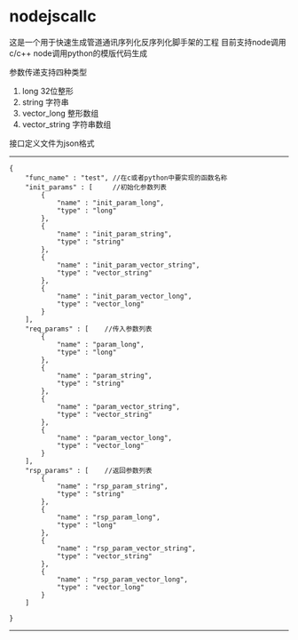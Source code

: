 # nodejscallc

这是一个用于快速生成管道通讯序列化反序列化脚手架的工程
目前支持node调用c/c++ node调用python的模版代码生成

参数传递支持四种类型
1. long 32位整形
2. string 字符串
3. vector_long 整形数组
4. vector_string 字符串数组

接口定义文件为json格式
***
    {
        "func_name" : "test", //在c或者python中要实现的函数名称
        "init_params" : [     //初始化参数列表
            {
                "name" : "init_param_long",
                "type" : "long"
            },
            {
                "name" : "init_param_string",
                "type" : "string"
            },
            {
                "name" : "init_param_vector_string",
                "type" : "vector_string"
            },
            {
                "name" : "init_param_vector_long",
                "type" : "vector_long"
            }
        ],
        "req_params" : [    //传入参数列表
            {
                "name" : "param_long",
                "type" : "long"
            },
            {
                "name" : "param_string",
                "type" : "string"
            },
            {
                "name" : "param_vector_string",
                "type" : "vector_string"
            },
            {
                "name" : "param_vector_long",
                "type" : "vector_long"
            }
        ],
        "rsp_params" : [    //返回参数列表
            {
                "name" : "rsp_param_string",
                "type" : "string"
            },
            {
                "name" : "rsp_param_long",
                "type" : "long"
            },
            {
                "name" : "rsp_param_vector_string",
                "type" : "vector_string"
            },
            {
                "name" : "rsp_param_vector_long",
                "type" : "vector_long"
            }
        ]

    }
***
